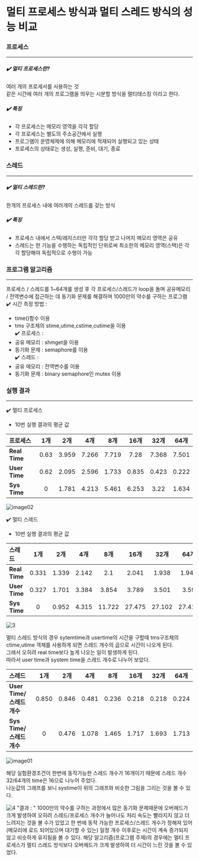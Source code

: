 # 멀티 프로세스 방식과 멀티 스레드 방식의 성능 비교

### 프로세스
------
##### :heavy_check_mark: 멀티 프로세스란?
여러 개의 프로세서를 사용하는 것<br>
같은 시간에 여러 개의 프로그램을 띄우는 시분할 방식을 멀티태스킹 이라고 한다.<br>
##### :heavy_check_mark: 특징
- 각 프로세스는 메모리 영역을 각각 할당
- 각 프로세스는 별도의 주소공간에서 실행
- 프로그램이 운영체제에 의해 메모리에 적재되어 실행되고 있는 상태
- 프로세스의 상태로는 생성, 실행, 준비, 대기, 종료 <br>
### 스레드
------
##### :heavy_check_mark: 멀티 스레드란?
한개의 프로세스 내에 여러개의 스레드를 갖는 방식
##### :heavy_check_mark: 특징
- 프로세스 내에서 스택/레지스터만 각각 할당 받고 나머지 메모리 영역은 공유
- 스레드는 한 기능을 수행하는 독립적인 단위로써 최소한의 메모리 영역(스택)은 각각 할당해야 독립적으로 수행이 가능<br>

### 프로그램 알고리즘
------
프로세스 / 스레드를 1~64개를 생성 후 각 프로세스/스레드가 loop을 돌며 공유메모리 / 전역변수에 접근하는 데 동기화 문제를 해결하며 1000만의 약수를 구하는 프로그램
<br>
:heavy_check_mark: 시간 측정 방법 :
- time()함수 이용
- tms 구조체의 stime,utime,cstime,cutime을 이용<br>
:heavy_check_mark: 프로세스 :
- 공유 메모리 : shmget을 이용
- 동기화 문제 : semaphore를 이용<br>
:heavy_check_mark: 스레드 :
- 공유 메모리 : 전역변수를 이용
- 동기화 문제 : binary semaphore인 mutex 이용
### 실행 결과
------
:heavy_check_mark: 멀티 프로세스
- 10번 실행 결과의 평균 값

| 프로세스 | 1개 | 2개 | 4개 | 8개 | 16개 | 32개 | 64개 |
|:---|:---:|:---:|:---:|:---:|:---:|:---:|:---:|
| **Real Time** | 0.63 | 3.959 | 7.266 | 7.719 | 7.28 | 7.368 | 7.501 |
| **User Time** | 0.62 | 2.095 | 2.596 | 1.733 | 0.835 | 0.423 | 0.222 |
| **Sys  Time** | 0 | 1.781 | 4.213 | 5.461 | 6.253 | 3.22 | 1.634 |
![image02](https://user-images.githubusercontent.com/52964858/84995443-fad1aa00-b186-11ea-8fa3-71f48f0d594a.png)

:heavy_check_mark: 멀티 스레드
- 10번 실행 결과의 평균 값

| 스레드 | 1개 | 2개 | 4개 | 8개 | 16개 | 32개 | 64개 |
|:---|:---:|:---:|:---:|:---:|:---:|:---:|:---:|
| **Real Time** | 0.331 | 1.339 | 2.142 | 2.1 | 2.041 | 1.938 | 1.949 |
| **User Time** | 0.327 | 1.701 | 3.384 | 3.854 | 3.789 | 3.501 | 3.59 |
| **Sys  Time** | 0 | 0.952 | 4.315 | 11.722 | 27.475 | 27.102 | 27.419 |
![3](https://user-images.githubusercontent.com/52964858/84995446-fb6a4080-b186-11ea-9b49-ed6d2c6101a6.png)


멀티 스레드 방식의 경우 sytemtime과 usertime의 시간을 구할때 tms구조체의 ctime,utime 객체를 사용하게 되면 스레드 개수의 곱으로 시간이 나오게 된다.<br>
그래서 오히려 real time보다 높게 나오는 일이 발생하게 된다. <br>
따라서 user time과 system time을 스레드 개수로 나누어 보았다.

| 스레드 | 1개 | 2개 | 4개 | 8개 | 16개 | 32개 | 64개 |
|:---|:---:|:---:|:---:|:---:|:---:|:---:|:---:|
| **User Time/스레드 개수** | 0.850 | 0.846 | 0.481 | 0.236 | 0.218 | 0.218 | 0.224 |
| **Sys  Time/스레드 개수** | 0 | 0.476 | 1.078 | 1.465 | 1.717 | 1.693 | 1.713 |
![image01](https://user-images.githubusercontent.com/52964858/84995441-fad1aa00-b186-11ea-94f0-4bb6b1d326c1.png)

해당 실험환경조건이 한번에 동작가능한 스레드 개수가 16개이기 때문에 스레드 개수 32/64개의 time은 16으로 나누어 주었다.<br>
나눈값의 그래프를 보니 systime이 위의 그래프와 비슷한 그림을 그리는 것을 볼 수 있다.

![4](https://user-images.githubusercontent.com/52964858/84995437-f9a07d00-b186-11ea-84e1-b1d15eca474e.png)
"결과 : " 1000만의 약수를 구하는 과정에서 많은 동기화 문제때문에 오버헤드가 크게 발생하여 오히려 스레드/프로세스 개수가 늘어나도 처리 속도는
빨라지지 않고 더 느려지는 것을 볼 수가 있었고 한 번에 동작 가능한 프로세스/스레드 개수가 정해져 있어(메모리에 로드 되어있으며 대기할 수 있는) 일정 개수 이후로는 시간이 계속 증가되지 않고 비슷하게 유지됨을 볼 수 있다.
해당 알고리즘(프로그램 주제)의 경우에는 멀티 프로세스가 멀티 스레드 방식보다 오버헤드가 크게 발생하여 더 시간이 느린 것을 볼 수 있었다.
